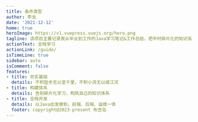 ```yaml
---
title: 条件类型
author: 李龙
date: '2021-12-12'
home: true
heroImage: https://v1.vuepress.vuejs.org/hero.png
tagline: 该项目主要记录我从毕业到工作的Java学习笔记&工作总结，把平时碎片化的知识系统性的整理出来，不断完善自己的认知...
actionText: 全栈学习
actionLink: /guide/
isTimeLine: true
sidebar: auto
isComment: false
features:
- title: 夯实基础
  details: 不积跬步无以至千里，不积小流无以成江河
- title: 构建体系
  details: 告别碎片化学习，构筑自己的知识体系
- title: 全栈开发
  details: 以Java出发做到，前端、后端、运维一体
  footer: copyright@2023-present 布吉岛
---
```

